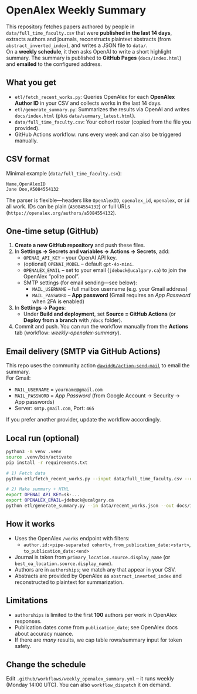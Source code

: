 
# OpenAlex Weekly Summary

This repository fetches papers authored by people in `data/full_time_faculty.csv` that were **published in the last 14 days**, extracts authors and journals, reconstructs plaintext abstracts (from `abstract_inverted_index`), and writes a JSON file to `data/`.  
On a **weekly schedule**, it then asks OpenAI to write a short highlight summary. The summary is published to **GitHub Pages** (`docs/index.html`) and **emailed** to the configured address.

## What you get

- `etl/fetch_recent_works.py`: Queries OpenAlex for each **OpenAlex Author ID** in your CSV and collects works in the last 14 days.
- `etl/generate_summary.py`: Summarizes the results via OpenAI and writes `docs/index.html` (plus `data/summary_latest.html`).
- `data/full_time_faculty.csv`: Your cohort roster (copied from the file you provided).
- GitHub Actions workflow: runs every week and can also be triggered manually.

## CSV format

Minimal example (`data/full_time_faculty.csv`):

```csv
Name,OpenAlexID
Jane Doe,A5084554132
```

The parser is flexible—headers like `OpenAlexID`, `openalex_id`, `openalex`, or `id` all work. IDs can be plain (`A5084554132`) or full URLs (`https://openalex.org/authors/a5084554132`).

## One-time setup (GitHub)

1. **Create a new GitHub repository** and push these files.
2. In **Settings → Secrets and variables → Actions → Secrets**, add:
   - `OPENAI_API_KEY` – your OpenAI API key.
   - (optional) `OPENAI_MODEL` – default `gpt-4o-mini`.
   - `OPENALEX_EMAIL` – set to your email (`jdebuck@ucalgary.ca`) to join the OpenAlex “polite pool”.
   - SMTP settings (for email sending—see below):
     - `MAIL_USERNAME` – full mailbox username (e.g. your Gmail address)
     - `MAIL_PASSWORD` – **App password** (Gmail requires an _App Password_ when 2FA is enabled)
3. In **Settings → Pages**:
   - Under **Build and deployment**, set **Source = GitHub Actions** (or **Deploy from a branch** with `/docs` folder).
4. Commit and push. You can run the workflow manually from the **Actions** tab (workflow: _weekly-openalex-summary_).

## Email delivery (SMTP via GitHub Actions)

This repo uses the community action [`dawidd6/action-send-mail`](https://github.com/dawidd6/action-send-mail) to email the summary.  
For Gmail:

- `MAIL_USERNAME` = `yourname@gmail.com`
- `MAIL_PASSWORD` = _App Password_ (from Google Account → Security → App passwords)
- Server: `smtp.gmail.com`, Port: `465`

If you prefer another provider, update the workflow accordingly.

## Local run (optional)

```bash
python3 -m venv .venv
source .venv/bin/activate
pip install -r requirements.txt

# 1) Fetch data
python etl/fetch_recent_works.py --input data/full_time_faculty.csv --days 14 --out data/recent_works.json

# 2) Make summary + HTML
export OPENAI_API_KEY=sk-...
export OPENALEX_EMAIL=jdebuck@ucalgary.ca
python etl/generate_summary.py --in data/recent_works.json --out docs/index.html
```

## How it works

- Uses the OpenAlex `/works` endpoint with filters:
  - `author.id:<pipe-separated cohort>`, `from_publication_date:<start>`, `to_publication_date:<end>`
- Journal is taken from `primary_location.source.display_name` (or `best_oa_location.source.display_name`).
- Authors are in `authorships`; we match any that appear in your CSV.
- Abstracts are provided by OpenAlex as `abstract_inverted_index` and reconstructed to plaintext for summarization.

## Limitations

- `authorships` is limited to the first **100** authors per work in OpenAlex responses.
- Publication dates come from `publication_date`; see OpenAlex docs about accuracy nuance.
- If there are _many_ results, we cap table rows/summary input for token safety.

## Change the schedule

Edit `.github/workflows/weekly_openalex_summary.yml` – it runs weekly (Monday 14:00 UTC). You can also `workflow_dispatch` it on demand.
